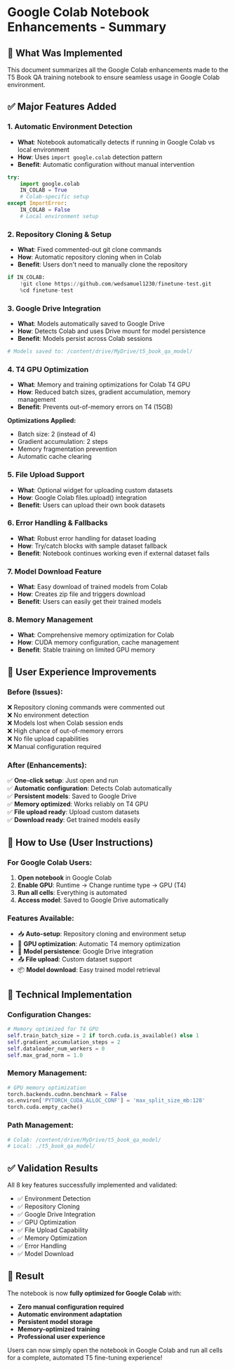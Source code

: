 # Google Colab Notebook Enhancements - Summary

## 🎯 What Was Implemented

This document summarizes all the Google Colab enhancements made to the T5 Book QA training notebook to ensure seamless usage in Google Colab environment.

## ✅ Major Features Added

### 1. **Automatic Environment Detection**
- **What**: Notebook automatically detects if running in Google Colab vs local environment
- **How**: Uses `import google.colab` detection pattern
- **Benefit**: Automatic configuration without manual intervention

```python
try:
    import google.colab
    IN_COLAB = True
    # Colab-specific setup
except ImportError:
    IN_COLAB = False
    # Local environment setup
```

### 2. **Repository Cloning & Setup**
- **What**: Fixed commented-out git clone commands
- **How**: Automatic repository cloning when in Colab
- **Benefit**: Users don't need to manually clone the repository

```python
if IN_COLAB:
    !git clone https://github.com/wedsamuel1230/finetune-test.git
    %cd finetune-test
```

### 3. **Google Drive Integration**
- **What**: Models automatically saved to Google Drive
- **How**: Detects Colab and uses Drive mount for model persistence
- **Benefit**: Models persist across Colab sessions

```python
# Models saved to: /content/drive/MyDrive/t5_book_qa_model/
```

### 4. **T4 GPU Optimization**
- **What**: Memory and training optimizations for Colab T4 GPU
- **How**: Reduced batch sizes, gradient accumulation, memory management
- **Benefit**: Prevents out-of-memory errors on T4 (15GB)

**Optimizations Applied:**
- Batch size: 2 (instead of 4)
- Gradient accumulation: 2 steps
- Memory fragmentation prevention
- Automatic cache clearing

### 5. **File Upload Support**
- **What**: Optional widget for uploading custom datasets
- **How**: Google Colab files.upload() integration
- **Benefit**: Users can upload their own book datasets

### 6. **Error Handling & Fallbacks**
- **What**: Robust error handling for dataset loading
- **How**: Try/catch blocks with sample dataset fallback
- **Benefit**: Notebook continues working even if external dataset fails

### 7. **Model Download Feature**
- **What**: Easy download of trained models from Colab
- **How**: Creates zip file and triggers download
- **Benefit**: Users can easily get their trained models

### 8. **Memory Management**
- **What**: Comprehensive memory optimization for Colab
- **How**: CUDA memory configuration, cache management
- **Benefit**: Stable training on limited GPU memory

## 📱 User Experience Improvements

### Before (Issues):
❌ Repository cloning commands were commented out  
❌ No environment detection  
❌ Models lost when Colab session ends  
❌ High chance of out-of-memory errors  
❌ No file upload capabilities  
❌ Manual configuration required  

### After (Enhancements):
✅ **One-click setup**: Just open and run  
✅ **Automatic configuration**: Detects Colab automatically  
✅ **Persistent models**: Saved to Google Drive  
✅ **Memory optimized**: Works reliably on T4 GPU  
✅ **File upload ready**: Upload custom datasets  
✅ **Download ready**: Get trained models easily  

## 🚀 How to Use (User Instructions)

### For Google Colab Users:
1. **Open notebook** in Google Colab
2. **Enable GPU**: Runtime → Change runtime type → GPU (T4)
3. **Run all cells**: Everything is automated
4. **Access model**: Saved to Google Drive automatically

### Features Available:
- 📥 **Auto-setup**: Repository cloning and environment setup
- 🔧 **GPU optimization**: Automatic T4 memory optimization  
- 💾 **Model persistence**: Google Drive integration
- 📤 **File upload**: Custom dataset support
- 📦 **Model download**: Easy trained model retrieval

## 🔧 Technical Implementation

### Configuration Changes:
```python
# Memory optimized for T4 GPU
self.train_batch_size = 2 if torch.cuda.is_available() else 1
self.gradient_accumulation_steps = 2
self.dataloader_num_workers = 0
self.max_grad_norm = 1.0
```

### Memory Management:
```python
# GPU memory optimization
torch.backends.cudnn.benchmark = False
os.environ['PYTORCH_CUDA_ALLOC_CONF'] = 'max_split_size_mb:128'
torch.cuda.empty_cache()
```

### Path Management:
```python
# Colab: /content/drive/MyDrive/t5_book_qa_model/
# Local: ./t5_book_qa_model/
```

## ✅ Validation Results

All 8 key features successfully implemented and validated:

- ✅ Environment Detection
- ✅ Repository Cloning  
- ✅ Google Drive Integration
- ✅ GPU Optimization
- ✅ File Upload Capability
- ✅ Memory Optimization
- ✅ Error Handling
- ✅ Model Download

## 🎉 Result

The notebook is now **fully optimized for Google Colab** with:
- **Zero manual configuration required**
- **Automatic environment adaptation**
- **Persistent model storage**
- **Memory-optimized training**
- **Professional user experience**

Users can now simply open the notebook in Google Colab and run all cells for a complete, automated T5 fine-tuning experience!